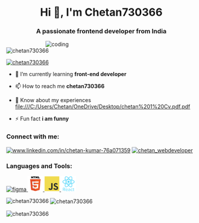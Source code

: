 <h1 align="center">Hi 👋, I'm Chetan730366</h1>
<h3 align="center">A passionate frontend developer from India</h3>
 <img align="right"alt="coding"width="400"src="https://media2.giphy.com/media/v1.Y2lkPTc5MGI3NjExdHpvbDMydnh5aTZoMjAxaHl5NGR2bG10eXZvbWl2cHp4cGoyb21idyZlcD12MV9pbnRlcm5hbF9naWZfYnlfaWQmY3Q9Zw/JqmupuTVZYaQX5s094/giphy.gif"

<p align="left"> <img src="https://komarev.com/ghpvc/?username=chetan730366&label=Profile%20views&color=0e75b6&style=flat" alt="chetan730366" /> </p>

<p align="left"> <a href="https://github.com/ryo-ma/github-profile-trophy"><img src="https://github-profile-trophy.vercel.app/?username=chetan730366" alt="chetan730366" /></a> </p>

- 🌱 I’m currently learning **front-end developer**

- 📫 How to reach me **chetan730366**

- 📄 Know about my experiences [file:///C:/Users/Chetan/OneDrive/Desktop/chetan%201%20Cv.pdf.pdf](file:///C:/Users/Chetan/OneDrive/Desktop/chetan%201%20Cv.pdf.pdf)

- ⚡ Fun fact **i am funny**

<h3 align="left">Connect with me:</h3>
<p align="left">
<a href="https://linkedin.com/in/www.linkedin.com/in/chetan-kumar-76a071359" target="blank"><img align="center" src="https://raw.githubusercontent.com/rahuldkjain/github-profile-readme-generator/master/src/images/icons/Social/linked-in-alt.svg" alt="www.linkedin.com/in/chetan-kumar-76a071359" height="30" width="40" /></a>
<a href="https://instagram.com/chetan_webdeveloper" target="blank"><img align="center" src="https://raw.githubusercontent.com/rahuldkjain/github-profile-readme-generator/master/src/images/icons/Social/instagram.svg" alt="chetan_webdeveloper" height="30" width="40" /></a>
</p>

<h3 align="left">Languages and Tools:</h3>
<p align="left"> <a href="https://www.figma.com/" target="_blank" rel="noreferrer"> <img src="https://www.vectorlogo.zone/logos/figma/figma-icon.svg" alt="figma" width="40" height="40"/> </a> <a href="https://www.w3.org/html/" target="_blank" rel="noreferrer"> <img src="https://raw.githubusercontent.com/devicons/devicon/master/icons/html5/html5-original-wordmark.svg" alt="html5" width="40" height="40"/> </a> <a href="https://developer.mozilla.org/en-US/docs/Web/JavaScript" target="_blank" rel="noreferrer"> <img src="https://raw.githubusercontent.com/devicons/devicon/master/icons/javascript/javascript-original.svg" alt="javascript" width="40" height="40"/> </a> <a href="https://reactjs.org/" target="_blank" rel="noreferrer"> <img src="https://raw.githubusercontent.com/devicons/devicon/master/icons/react/react-original-wordmark.svg" alt="react" width="40" height="40"/> </a> </p>

<p><img align="left" src="https://github-readme-stats.vercel.app/api/top-langs?username=chetan730366&show_icons=true&locale=en&layout=compact" alt="chetan730366" /></p>

<p>&nbsp;<img align="center" src="https://github-readme-stats.vercel.app/api?username=chetan730366&show_icons=true&locale=en" alt="chetan730366" /></p>

<p><img align="center" src="https://github-readme-streak-stats.herokuapp.com/?user=chetan730366&" alt="chetan730366" /></p>
